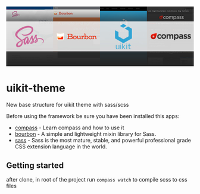 [![Powered By](https://raw.githubusercontent.com/miladmeidanshahi/uikit-theme/master/dist/baner.jpg)](https://pysocial.com)

# uikit-theme
New base structure for uikit theme with sass/scss

Before using the framework be sure you have been installed this apps:

* [compass](http://compass-style.org) - Learn compass and how to use it
* [bourbon](http://bourbon.io) - A simple and lightweight mixin library for Sass.
* [sass](http://sass-lang.com/) - Sass is the most mature, stable, and powerful professional grade CSS extension language in the world.

## Getting started
after clone, in root of the project run `compass watch` to compile scss to css files
